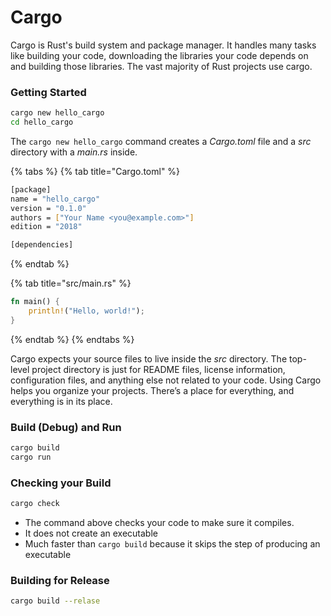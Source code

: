 # Cargo

Cargo is Rust's build system and package manager. It handles many tasks like building your code, downloading the libraries your code depends on and building those libraries. The vast majority of Rust projects use cargo.

### Getting Started

```bash
cargo new hello_cargo
cd hello_cargo
```

The `cargo new hello_cargo` command creates a _Cargo.toml_ file and a _src_ directory with a _main.rs_ inside.

{% tabs %}
{% tab title="Cargo.toml" %}
```bash
[package]
name = "hello_cargo"
version = "0.1.0"
authors = ["Your Name <you@example.com>"]
edition = "2018"

[dependencies]
```
{% endtab %}

{% tab title="src/main.rs" %}
```rust
fn main() {
    println!("Hello, world!");
}
```
{% endtab %}
{% endtabs %}

Cargo expects your source files to live inside the _src_ directory. The top-level project directory is just for README files, license information, configuration files, and anything else not related to your code. Using Cargo helps you organize your projects. There’s a place for everything, and everything is in its place.

### Build \(Debug\) and Run

```bash
cargo build
cargo run
```

### Checking your Build

```bash
cargo check
```

* The command above checks your code to make sure it compiles.
* It does not create an executable
* Much faster than `cargo build` because it skips the step of producing an executable

### Building for Release

```bash
cargo build --relase
```




